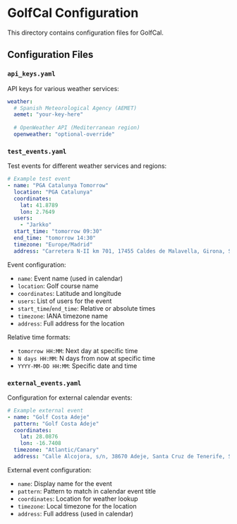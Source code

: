 # GolfCal Configuration

This directory contains configuration files for GolfCal.

## Configuration Files

### `api_keys.yaml`

API keys for various weather services:
```yaml
weather:
  # Spanish Meteorological Agency (AEMET)
  aemet: "your-key-here"
  
  # OpenWeather API (Mediterranean region)
  openweather: "optional-override"
```

### `test_events.yaml`

Test events for different weather services and regions:
```yaml
# Example test event
- name: "PGA Catalunya Tomorrow"
  location: "PGA Catalunya"
  coordinates:
    lat: 41.8789
    lon: 2.7649
  users:
    - "Jarkko"
  start_time: "tomorrow 09:30"
  end_time: "tomorrow 14:30"
  timezone: "Europe/Madrid"
  address: "Carretera N-II km 701, 17455 Caldes de Malavella, Girona, Spain"
```

Event configuration:
- `name`: Event name (used in calendar)
- `location`: Golf course name
- `coordinates`: Latitude and longitude
- `users`: List of users for the event
- `start_time`/`end_time`: Relative or absolute times
- `timezone`: IANA timezone name
- `address`: Full address for the location

Relative time formats:
- `tomorrow HH:MM`: Next day at specific time
- `N days HH:MM`: N days from now at specific time
- `YYYY-MM-DD HH:MM`: Specific date and time

### `external_events.yaml`

Configuration for external calendar events:
```yaml
# Example external event
- name: "Golf Costa Adeje"
  pattern: "Golf Costa Adeje"
  coordinates:
    lat: 28.0876
    lon: -16.7408
  timezone: "Atlantic/Canary"
  address: "Calle Alcojora, s/n, 38670 Adeje, Santa Cruz de Tenerife, Spain"
```

External event configuration:
- `name`: Display name for the event
- `pattern`: Pattern to match in calendar event title
- `coordinates`: Location for weather lookup
- `timezone`: Local timezone for the location
- `address`: Full address (used in calendar) 